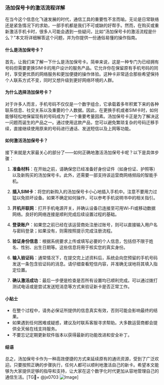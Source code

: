 ### 汤加保号卡的激活流程详解

在当今这个信息化飞速发展的时代，通信工具的重要性不言而喻。无论是日常联络还是紧急情况下的求助，一部手机都是我们不可或缺的好帮手。然而，在购买或重新激活手机卡时，很多人可能会遇到一些疑问，比如“汤加保号卡的激活流程是什么？”本文将详细解答这个问题，并为你提供一份通俗易懂的操作指南。

#### 什么是汤加保号卡？

首先，让我们来了解一下什么是汤加保号卡。简单来说，这是一种专门为已经拥有号码但需要更换SIM卡的用户设计的服务产品。它允许你在保留原有手机号码的同时，享受更优质的网络服务和更加便捷的操作体验。这种卡非常适合那些希望保持个人联系方式不变，同时又想升级到更好网络环境的人群。

#### 为什么选择汤加保号卡？

对于许多人而言，手机号码不仅仅是一个数字组合，它承载着多年积累下来的各种联系信息、社交关系以及重要的个人数据。因此，在更换手机或者SIM卡时，如何能够轻松地保留现有的号码成为了一个重要考量因素。汤加保号卡正是为了解决这一问题而诞生的产品之一。通过使用这款产品，您可以避免繁琐复杂的号码迁移手续，直接继续使用原来的号码进行通话、发送短信以及上网等功能。

#### 如何激活汤加保号卡？

接下来就是大家最关心的部分了——如何正确地激活汤加保号卡呢？以下是具体步骤：

1. **准备材料**：在开始之前，请确保您已经准备好身份证件（如身份证、护照等）以及新购买的汤加保号卡。此外，还需要一部支持该运营商网络频段的智能手机。

2. **插入SIM卡**：将您的新购入的汤加保号卡小心地插入手机中。注意不要用力过猛以免损坏设备。如果不确定如何操作，可以参考手机说明书中的相关指引。

3. **开机并联网**：打开手机电源开关，并确认设备已连接至可用Wi-Fi或移动数据网络。良好的网络连接是顺利完成后续设置过程的基础。

4. **登录账户**：如果您之前已经在该运营商处注册过账号，则可以直接输入用户名与密码登录；如果没有，则需按照提示完成注册流程。

5. **验证身份信息**：根据系统要求上传或填写必要的个人信息，包括但不限于姓名、性别、出生日期等。这些信息将用于核实您的真实身份。

6. **输入验证码**：通常情况下，在提交完上述资料后，系统会向您预留的手机号码发送一条包含验证码的消息。请仔细查看短信内容，并准确无误地将其填入指定位置。

7. **确认激活成功**：最后一步便是检查是否所有设置均已顺利完成。可以通过拨打测试电话或是尝试发送短消息等方式来验证新卡是否正常工作。

#### 小贴士

- 在整个过程中，请务必保证所提供的信息真实有效，否则可能会影响最终的结果。
- 如果遇到任何困难或疑惑，建议及时联系客服寻求帮助。大多数运营商都会提供全天候在线支持服务。
- 不要忘记定期更新软件版本以获得最新的功能改进和安全补丁。

#### 结语

总之，汤加保号卡作为一种高效便捷的方式来延续原有的通讯资源，受到了广泛欢迎。只要按照正确的步骤执行，任何人都可以顺利地激活自己的新卡。希望本文能够为大家提供足够的指导和支持，让大家在这个数字化时代更加从容地管理自己的通信生活。[TG💪+ @jx0703 ![Image](https://github.com/user-attachments/assets/dbca1d08-cadb-493c-b0ec-ad6f7a83f270)]